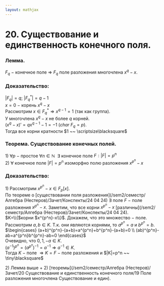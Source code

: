 ```yaml
---  
layout: mathjax  
---  
```

  
# 20. Существование и единственность конечного поля.  
  
### Лемма.  
$F_q~-~$конечное поле $\Rightarrow$ $F_q$ поле разложения многочлена $x^q-x$.  
  
### Доказательство:  
$|F_q|=q;~|F_q^*|=q-1$  
$x=0~-~$корень $x^q-x$  
Рассмотрим $x\in F_q^*\Rightarrow x^{q-1}=1$ (так как группа).  
У многочлена $x^q-x$ не более $q$ корней.  
$(x^q-x)'=qx^{q-1}-1=-1$  $(char~F_q=p)$.  
Тогда все корни кратности $1 ~~ \scriptsize\blacksquare$  
  
### Теорема. Существование конечных полей.  
$1)$ $\forall p~-~$простое $\forall n\in \mathbb{N} ~~ \exists$  конечное поле $F:|F|=p^n$  
$2)$ $\forall$ конечное поле $|F|=p^n$ изоморфно полю разложения $x^{p^n}-x$  
  
### Доказательство:  
$1)$ Рассмотрим $x^{p^n}-x\in F_p[x]$.  
По теореме о [существовании поля разложения](/sem2/семестр/Алгебра (Нестеров)/Зачет/Конспекты/24 04 24) $\exists$ поле $F~-~$поле разложения $x^{p^n}-x$. Заметим, что все корни $x^{p^n}-x$ [различны](/sem2/семестр/Алгебра (Нестеров)/Зачет/Конспекты/24 04 24).  
$K=\\{$корни $x^{p^n}-x\\}$. Докажем, что это множество $-$ поле.  
Рассмотрим $a,b\in K.$ Т.к. они являются корнями, то $a^{p^n}=a$ и $b^{p^n}=b$.  
$\begin{cases}  
(a+b)^{p^n}-(a+b)=a^{p^n}+b^{p^n}-(a+b)=0  
\\  
(ab)^{p^n}-ab=a^{p^n}b^{p^n}-ab=0  
\end{cases}$  
Очевидно, что $0,1,-a\in K$.  
$(a^{-1})^{p^n}=(a^{p^n})^{-1}=a^{-1}\Rightarrow a^{-1}\in K$.  
Тогда $K~-~$поле $\Rightarrow K=F~-~$поле разложения и $|K|=p^n ~~ \tiny\blacksquare$  
  
$2)$ Лемма выше + $2)$ [теоремы](/sem2/семестр/Алгебра (Нестеров)/Зачет/20 Существование и единственность конечного поля/19 Поле разложения многочлена Существование и един).  
